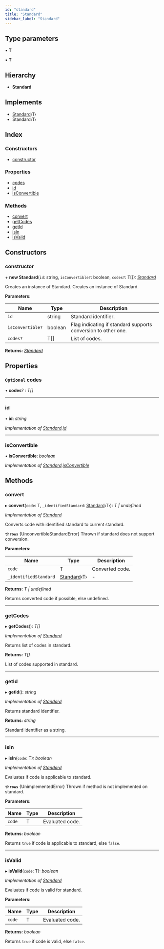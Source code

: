 ```yaml
---
id: "standard"
title: "Standard"
sidebar_label: "Standard"
---
```


## Type parameters

▪ **T**

▪ **T**

## Hierarchy

* **Standard**

## Implements

* [Standard](../interfaces/types.standard.md)‹T›
* Standard‹T›

## Index

### Constructors

* [constructor](standard.md#constructor)

### Properties

* [codes](standard.md#optional-codes)
* [id](standard.md#id)
* [isConvertible](standard.md#isconvertible)

### Methods

* [convert](standard.md#convert)
* [getCodes](standard.md#getcodes)
* [getId](standard.md#getid)
* [isIn](standard.md#isin)
* [isValid](standard.md#isvalid)

## Constructors

###  constructor

\+ **new Standard**(`id`: string, `isConvertible?`: boolean, `codes?`: T[]): *[Standard](standard.md)*

Creates an instance of Standard.
Creates an instance of Standard.

**Parameters:**

Name | Type | Description |
------ | ------ | ------ |
`id` | string | Standard identifier. |
`isConvertible?` | boolean | Flag indicating if standard supports conversion to other one. |
`codes?` | T[] | List of codes.  |

**Returns:** *[Standard](standard.md)*

## Properties

### `Optional` codes

• **codes**? : *T[]*

___

###  id

• **id**: *string*

*Implementation of [Standard](../interfaces/types.standard.md).[id](../interfaces/types.standard.md#id)*

___

###  isConvertible

• **isConvertible**: *boolean*

*Implementation of [Standard](../interfaces/types.standard.md).[isConvertible](../interfaces/types.standard.md#isconvertible)*

## Methods

###  convert

▸ **convert**(`code`: T, `_identifiedStandard`: [Standard](../interfaces/types.standard.md)‹T›): *T | undefined*

*Implementation of [Standard](../interfaces/types.standard.md)*

Converts code with identified standard to current standard.

**`throws`** {UnconvertibleStandardError}
Thrown if standard does not support conversion.

**Parameters:**

Name | Type | Description |
------ | ------ | ------ |
`code` | T | Converted code. |
`_identifiedStandard` | [Standard](../interfaces/types.standard.md)‹T› | - |

**Returns:** *T | undefined*

Returns converted code if possible, else undefined.

___

###  getCodes

▸ **getCodes**(): *T[]*

*Implementation of [Standard](../interfaces/types.standard.md)*

Returns list of codes in standard.

**Returns:** *T[]*

List of codes supported in standard.

___

###  getId

▸ **getId**(): *string*

*Implementation of [Standard](../interfaces/types.standard.md)*

Returns standard identifier.

**Returns:** *string*

Standard identifier as a string.

___

###  isIn

▸ **isIn**(`code`: T): *boolean*

*Implementation of [Standard](../interfaces/types.standard.md)*

Evaluates if code is applicable to standard.

**`throws`** {UnimplementedError}
Thrown if method is not implemented on standard.

**Parameters:**

Name | Type | Description |
------ | ------ | ------ |
`code` | T | Evaluated code. |

**Returns:** *boolean*

Returns `true` if code is applicable to standard, else `false`.

___

###  isValid

▸ **isValid**(`code`: T): *boolean*

*Implementation of [Standard](../interfaces/types.standard.md)*

Evaluates if code is valid for standard.

**Parameters:**

Name | Type | Description |
------ | ------ | ------ |
`code` | T | Evaluated code. |

**Returns:** *boolean*

Returns `true` if code is valid, else `false`.
